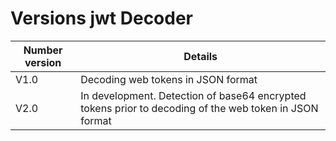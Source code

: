 # Versions jwt Decoder

| Number version | Details |
|---------|----------|
| V1.0    | Decoding web tokens in JSON format |
| V2.0    | In development. Detection of base64 encrypted tokens prior to decoding of the web token in JSON format |
